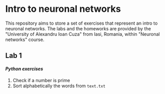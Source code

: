 # Intro to neuronal networks

This repository aims to store a set of exercises that represent an intro to neuronal networks. The labs and the homeworks 
are provided by the "University of Alexandru Ioan Cuza" from Iasi, Romania, within "Neuronal networks" course.

## Lab 1
#### _Python exercises_
1) Check if a number is prime
2) Sort alphabetically the words from `text.txt`
